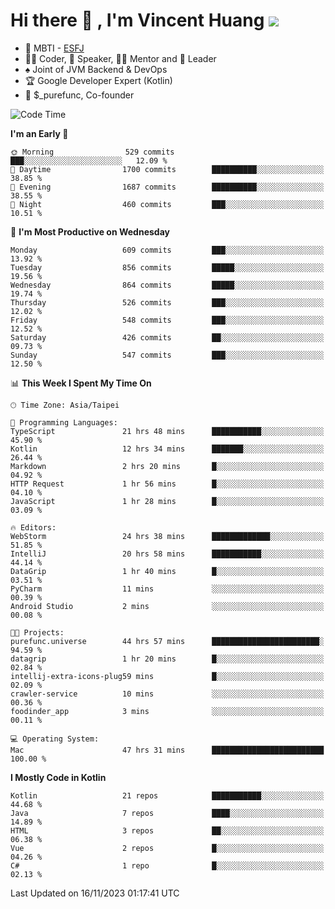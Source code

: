 # Hi there 👋 , I'm Vincent Huang ![](https://komarev.com/ghpvc/?username=Jian-Min-Huang)
- 👀 MBTI - [ESFJ](https://www.16personalities.com/esfj-personality)
- 👨‍💻 Coder, 🎤 Speaker, 👨‍🏫 Mentor and 🚀 Leader
- ♠️ Joint of JVM Backend & DevOps
- 🏆 Google Developer Expert (Kotlin)
- 💼 $_purefunc, Co-founder

<!--START_SECTION:waka-->
![Code Time](http://img.shields.io/badge/Code%20Time-2%2C897%20hrs%2051%20mins-blue)

**I'm an Early 🐤** 

```text
🌞 Morning                529 commits         ███░░░░░░░░░░░░░░░░░░░░░░   12.09 % 
🌆 Daytime                1700 commits        ██████████░░░░░░░░░░░░░░░   38.85 % 
🌃 Evening                1687 commits        ██████████░░░░░░░░░░░░░░░   38.55 % 
🌙 Night                  460 commits         ███░░░░░░░░░░░░░░░░░░░░░░   10.51 % 
```
📅 **I'm Most Productive on Wednesday** 

```text
Monday                   609 commits         ███░░░░░░░░░░░░░░░░░░░░░░   13.92 % 
Tuesday                  856 commits         █████░░░░░░░░░░░░░░░░░░░░   19.56 % 
Wednesday                864 commits         █████░░░░░░░░░░░░░░░░░░░░   19.74 % 
Thursday                 526 commits         ███░░░░░░░░░░░░░░░░░░░░░░   12.02 % 
Friday                   548 commits         ███░░░░░░░░░░░░░░░░░░░░░░   12.52 % 
Saturday                 426 commits         ██░░░░░░░░░░░░░░░░░░░░░░░   09.73 % 
Sunday                   547 commits         ███░░░░░░░░░░░░░░░░░░░░░░   12.50 % 
```


📊 **This Week I Spent My Time On** 

```text
🕑︎ Time Zone: Asia/Taipei

💬 Programming Languages: 
TypeScript               21 hrs 48 mins      ███████████░░░░░░░░░░░░░░   45.90 % 
Kotlin                   12 hrs 34 mins      ███████░░░░░░░░░░░░░░░░░░   26.44 % 
Markdown                 2 hrs 20 mins       █░░░░░░░░░░░░░░░░░░░░░░░░   04.92 % 
HTTP Request             1 hr 56 mins        █░░░░░░░░░░░░░░░░░░░░░░░░   04.10 % 
JavaScript               1 hr 28 mins        █░░░░░░░░░░░░░░░░░░░░░░░░   03.09 % 

🔥 Editors: 
WebStorm                 24 hrs 38 mins      █████████████░░░░░░░░░░░░   51.85 % 
IntelliJ                 20 hrs 58 mins      ███████████░░░░░░░░░░░░░░   44.14 % 
DataGrip                 1 hr 40 mins        █░░░░░░░░░░░░░░░░░░░░░░░░   03.51 % 
PyCharm                  11 mins             ░░░░░░░░░░░░░░░░░░░░░░░░░   00.39 % 
Android Studio           2 mins              ░░░░░░░░░░░░░░░░░░░░░░░░░   00.08 % 

🐱‍💻 Projects: 
purefunc.universe        44 hrs 57 mins      ████████████████████████░   94.59 % 
datagrip                 1 hr 20 mins        █░░░░░░░░░░░░░░░░░░░░░░░░   02.84 % 
intellij-extra-icons-plug59 mins             █░░░░░░░░░░░░░░░░░░░░░░░░   02.09 % 
crawler-service          10 mins             ░░░░░░░░░░░░░░░░░░░░░░░░░   00.36 % 
foodinder_app            3 mins              ░░░░░░░░░░░░░░░░░░░░░░░░░   00.11 % 

💻 Operating System: 
Mac                      47 hrs 31 mins      █████████████████████████   100.00 % 
```

**I Mostly Code in Kotlin** 

```text
Kotlin                   21 repos            ███████████░░░░░░░░░░░░░░   44.68 % 
Java                     7 repos             ████░░░░░░░░░░░░░░░░░░░░░   14.89 % 
HTML                     3 repos             ██░░░░░░░░░░░░░░░░░░░░░░░   06.38 % 
Vue                      2 repos             █░░░░░░░░░░░░░░░░░░░░░░░░   04.26 % 
C#                       1 repo              █░░░░░░░░░░░░░░░░░░░░░░░░   02.13 % 
```




 Last Updated on 16/11/2023 01:17:41 UTC
<!--END_SECTION:waka-->

